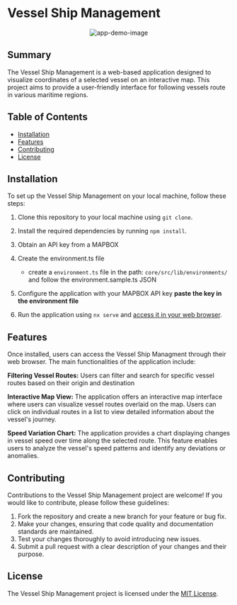 # Vessel Ship Management

<p align="center">
    <img src="./readme-assets/app-demo.gif" alt="app-demo-image"/>
</p>

## Summary

The Vessel Ship Management is a web-based application designed to visualize coordinates of a selected vessel on an interactive map. This project aims to provide a user-friendly interface for following vessels route in various maritime regions.

## Table of Contents

- [Installation](#installation)
- [Features](#features)
- [Contributing](#contributing)
- [License](#license)

## Installation

To set up the Vessel Ship Management on your local machine, follow these steps:

1. Clone this repository to your local machine using `git clone`.
2. Install the required dependencies by running `npm install`.
3. Obtain an API key from a MAPBOX
4. Create the environment.ts file

   - create a `environment.ts` file in the path: `core/src/lib/environments/` and follow the environment.sample.ts JSON

5. Configure the application with your MAPBOX API key
   **paste the key in the environment file**

6. Run the application using `nx serve` and [access it in your web browser](http://localhost:4200).

## Features

Once installed, users can access the Vessel Ship Managment through their web browser. The main functionalities of the application include:

**Filtering Vessel Routes:** Users can filter and search for specific vessel routes based on their origin and destination

**Interactive Map View:** The application offers an interactive map interface where users can visualize vessel routes overlaid on the map. Users can click on individual routes in a list to view detailed information about the vessel's journey.

**Speed Variation Chart:** The application provides a chart displaying changes in vessel speed over time along the selected route. This feature enables users to analyze the vessel's speed patterns and identify any deviations or anomalies.

## Contributing

Contributions to the Vessel Ship Management project are welcome! If you would like to contribute, please follow these guidelines:

1. Fork the repository and create a new branch for your feature or bug fix.
2. Make your changes, ensuring that code quality and documentation standards are maintained.
3. Test your changes thoroughly to avoid introducing new issues.
4. Submit a pull request with a clear description of your changes and their purpose.

## License

The Vessel Ship Management project is licensed under the [MIT License](LICENSE).
